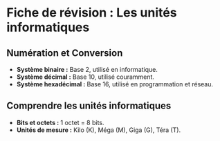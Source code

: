 # Fiche de révision : Les unités informatiques

## Numération et Conversion
- **Système binaire :** Base 2, utilisé en informatique.
- **Système décimal :** Base 10, utilisé couramment.
- **Système hexadécimal :** Base 16, utilisé en programmation et réseau.

## Comprendre les unités informatiques
- **Bits et octets :** 1 octet = 8 bits.
- **Unités de mesure :** Kilo (K), Méga (M), Giga (G), Téra (T).
